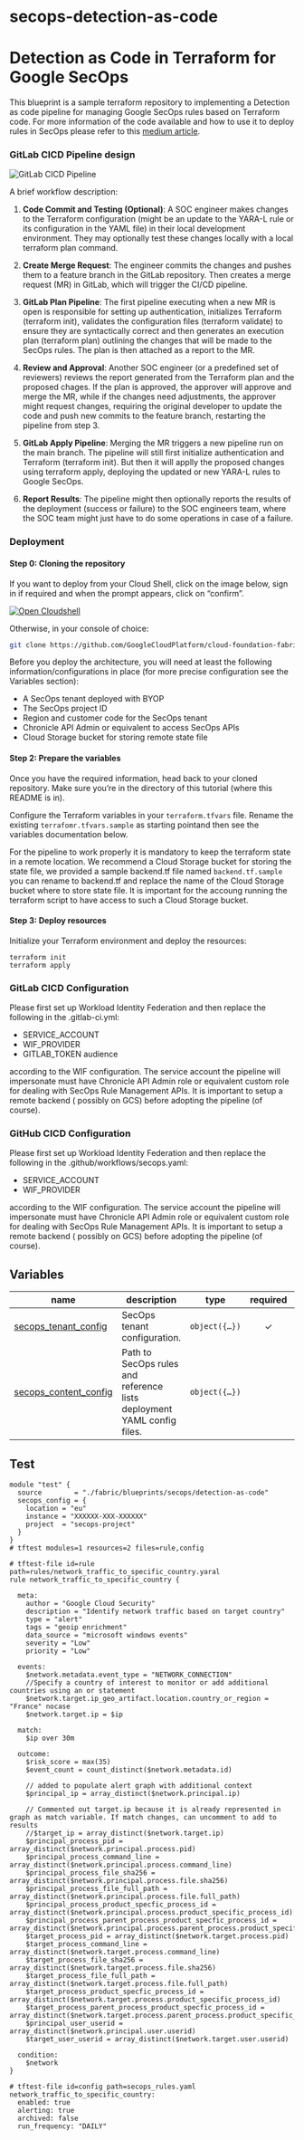 # secops-detection-as-code

# Detection as Code in Terraform for Google SecOps

This blueprint is a sample terraform repository to implementing a Detection as code pipeline for managing Google SecOps
rules based on Terraform code.
For more information of the code available and how to use it to deploy rules in SecOps please refer to
this [medium article](https://medium.com/p/646de8967278).

### GitLab CICD Pipeline design

![GitLab CICD Pipeline](./images/diagram.png)

A brief workflow description:

1. **Code Commit and Testing (Optional)**: A SOC engineer makes changes to the Terraform configuration (might be an
   update to the YARA-L rule or its configuration in the YAML file) in their local development environment. They may
   optionally test these changes locally with a local terraform plan command.

2. **Create Merge Request**: The engineer commits the changes and pushes them to a feature branch in the GitLab
   repository. Then creates a merge request (MR) in GitLab, which will trigger the CI/CD pipeline.

3. **GitLab Plan Pipeline**: The first pipeline executing when a new MR is open is responsible for setting up
   authentication, initializes Terraform (terraform init), validates the configuration files (terraform validate) to
   ensure they are syntactically correct and then generates an execution plan (terraform plan) outlining the changes
   that will be made to the SecOps rules. The plan is then attached as a report to the MR.


4. **Review and Approval**: Another SOC engineer (or a predefined set of reviewers) reviews the report generated from
   the Terraform plan and the proposed chages. If the plan is approved, the approver will approve and merge the MR,
   while if the changes need adjustments, the approver might request changes, requiring the original developer to update
   the code and push new commits to the feature branch, restarting the pipeline from step 3.

5. **GitLab Apply Pipeline**: Merging the MR triggers a new pipeline run on the main branch. The pipeline will still
   first initialize authentication and Terraform (terraform init). But then it will applly the proposed changes using
   terraform apply, deploying the updated or new YARA-L rules to Google SecOps.

6. **Report Results**: The pipeline might then optionally reports the results of the deployment (success or failure) to
   the SOC engineers team, where the SOC team might just have to do some operations in case of a failure.

### Deployment

#### Step 0: Cloning the repository

If you want to deploy from your Cloud Shell, click on the image below, sign in
if required and when the prompt appears, click on “confirm”.

[![Open Cloudshell](./images/cloud-shell-button.png)](https://shell.cloud.google.com/cloudshell/editor?cloudshell_git_repo=https%3A%2F%2Fgithub.com%2FGoogleCloudPlatform%2Fcloud-foundation-fabric&cloudshell_workspace=blueprints%2Fthird-party-solutions%2Fwordpress%2Fcloudrun)

Otherwise, in your console of choice:

```bash
git clone https://github.com/GoogleCloudPlatform/cloud-foundation-fabric.git
```

Before you deploy the architecture, you will need at least the following
information/configurations in place (for more precise configuration see the Variables section):

* A SecOps tenant deployed with BYOP
* The SecOps project ID
* Region and customer code for the SecOps tenant
* Chronicle API Admin or equivalent to access SecOps APIs
* Cloud Storage bucket for storing remote state file

#### Step 2: Prepare the variables

Once you have the required information, head back to your cloned repository.
Make sure you’re in the directory of this tutorial (where this README is in).

Configure the Terraform variables in your `terraform.tfvars` file.
Rename the existing `terrafomr.tfvars.sample` as starting pointand then see the variables
documentation below.

For the pipeline to work properly it is mandatory to keep the terraform state in a remote location.
We recommend a Cloud Storage bucket for storing the state file, we provided a sample backend.tf file
named `backend.tf.sample` you can rename to backend.tf and replace the name of the Cloud Storage bucket where to store
state file. It is important for the accoung running the terraform script to have access to such a Cloud Storage bucket.

#### Step 3: Deploy resources

Initialize your Terraform environment and deploy the resources:

```shell
terraform init
terraform apply
```

### GitLab CICD Configuration

Please first set up Workload Identity Federation and then replace the following in the .gitlab-ci.yml:

- SERVICE_ACCOUNT
- WIF_PROVIDER
- GITLAB_TOKEN audience

according to the WIF configuration. The service account the pipeline will impersonate must have Chronicle API Admin role
or equivalent custom role for dealing with SecOps Rule Management APIs. It is important to setup a remote backend (
possibly on GCS) before adopting the pipeline (of course).

### GitHub CICD Configuration

Please first set up Workload Identity Federation and then replace the following in the .github/workflows/secops.yaml:

- SERVICE_ACCOUNT
- WIF_PROVIDER

according to the WIF configuration. The service account the pipeline will impersonate must have Chronicle API Admin role
or equivalent custom role for dealing with SecOps Rule Management APIs. It is important to setup a remote backend (
possibly on GCS) before adopting the pipeline (of course).
<!-- BEGIN TFDOC -->

## Variables

| name                                      | description                                                            |                                                                                                      type                                                                                                      | required |                                                                                  default                                                                                   |
|-------------------------------------------|------------------------------------------------------------------------|:--------------------------------------------------------------------------------------------------------------------------------------------------------------------------------------------------------------:|:--------:|:--------------------------------------------------------------------------------------------------------------------------------------------------------------------------:|
| [secops_tenant_config](variables.tf#L29)  | SecOps tenant configuration.                                           | <code title="object&#40;&#123;&#10;  location &#61; optional&#40;string, &#34;eu&#34;&#41;&#10;  instance &#61; string&#10;  project  &#61; string&#10;&#125;&#41;">object&#40;&#123;&#8230;&#125;&#41;</code> |    ✓     |                                                                                                                                                                            |
| [secops_content_config](variables.tf#L17) | Path to SecOps rules and reference lists deployment YAML config files. |                             <code title="object&#40;&#123;&#10;  reference_lists &#61; string&#10;  rules &#61; string&#10;&#125;&#41;">object&#40;&#123;&#8230;&#125;&#41;</code>                             |          | <code title="&#123;&#10;  reference_lists &#61; &#34;secops_reference_lists.yaml&#34;&#10;  rules &#61; &#34;secops_rules.yaml&#34;&#10;&#125;">&#123;&#8230;&#125;</code> |

<!-- END TFDOC -->

## Test

```hcl
module "test" {
  source        = "./fabric/blueprints/secops/detection-as-code"
  secops_config = {
    location = "eu"
    instance = "XXXXXX-XXX-XXXXXX"
    project  = "secops-project"
  }
}
# tftest modules=1 resources=2 files=rule,config
```

```
# tftest-file id=rule path=rules/network_traffic_to_specific_country.yaral
rule network_traffic_to_specific_country {

  meta:
    author = "Google Cloud Security"
    description = "Identify network traffic based on target country"
    type = "alert"
    tags = "geoip enrichment"
    data_source = "microsoft windows events"
    severity = "Low"
    priority = "Low"

  events:
    $network.metadata.event_type = "NETWORK_CONNECTION"
    //Specify a country of interest to monitor or add additional countries using an or statement
    $network.target.ip_geo_artifact.location.country_or_region = "France" nocase
    $network.target.ip = $ip

  match:
    $ip over 30m

  outcome:
    $risk_score = max(35)
    $event_count = count_distinct($network.metadata.id)

    // added to populate alert graph with additional context
    $principal_ip = array_distinct($network.principal.ip)

    // Commented out target.ip because it is already represented in graph as match variable. If match changes, can uncomment to add to results
    //$target_ip = array_distinct($network.target.ip)
    $principal_process_pid = array_distinct($network.principal.process.pid)
    $principal_process_command_line = array_distinct($network.principal.process.command_line)
    $principal_process_file_sha256 = array_distinct($network.principal.process.file.sha256)
    $principal_process_file_full_path = array_distinct($network.principal.process.file.full_path)
    $principal_process_product_specfic_process_id = array_distinct($network.principal.process.product_specific_process_id)
    $principal_process_parent_process_product_specfic_process_id = array_distinct($network.principal.process.parent_process.product_specific_process_id)
    $target_process_pid = array_distinct($network.target.process.pid)
    $target_process_command_line = array_distinct($network.target.process.command_line)
    $target_process_file_sha256 = array_distinct($network.target.process.file.sha256)
    $target_process_file_full_path = array_distinct($network.target.process.file.full_path)
    $target_process_product_specfic_process_id = array_distinct($network.target.process.product_specific_process_id)
    $target_process_parent_process_product_specfic_process_id = array_distinct($network.target.process.parent_process.product_specific_process_id)
    $principal_user_userid = array_distinct($network.principal.user.userid)
    $target_user_userid = array_distinct($network.target.user.userid)

  condition:
    $network
}
```

```
# tftest-file id=config path=secops_rules.yaml
network_traffic_to_specific_country:
  enabled: true
  alerting: true
  archived: false
  run_frequency: "DAILY"
```
